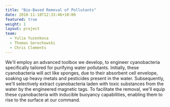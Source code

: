 ```yaml
---
title: "Bio-Based Removal of Pollutants"
date: 2018-11-18T12:33:46+10:00
featured: true
weight: 1
layout: project
team:
  - Yulia Yuzenkova
  - Thomas Gorochowski
  - Chris Clements
---
```


We'll employ an advanced toolbox we develop, to engineer cyanobacteria specifically tailored for purifying water pollutants. Initially, these cyanobacteria will act like sponges, due to their absorbent cell envelope, soaking up heavy metals and pesticides present in the water. Subsequently, we'll selectively extract cyanobacteria laden with toxic substances from the water by the engineered magnetic tags. To facilitate the removal, we'll equip these cyanobacteria with inducible buoyancy capabilities, enabling them to rise to the surface at our command.

